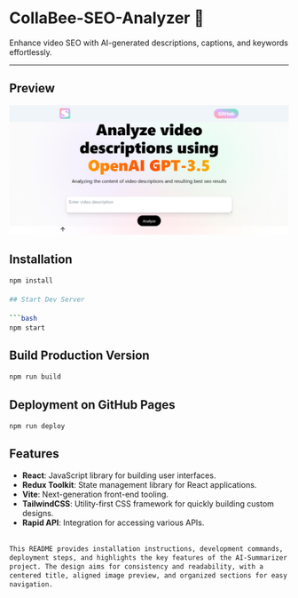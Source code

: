 # CollaBee-SEO-Analyzer 🚀

Enhance video SEO with AI-generated descriptions, captions, and keywords effortlessly.

---

## Preview

![Preview](https://github.com/hemanth-kumar-boddeda/CollaBee-SEO-Analyzer/blob/master/public/Screenshot%202024-03-27%20183749.png)

## Installation

```bash
npm install

## Start Dev Server

```bash
npm start
```

## Build Production Version

```bash
npm run build
```

## Deployment on GitHub Pages

```bash
npm run deploy
```

## Features

- **React**: JavaScript library for building user interfaces.
- **Redux Toolkit**: State management library for React applications.
- **Vite**: Next-generation front-end tooling.
- **TailwindCSS**: Utility-first CSS framework for quickly building custom designs.
- **Rapid API**: Integration for accessing various APIs.
```

This README provides installation instructions, development commands, deployment steps, and highlights the key features of the AI-Summarizer project. The design aims for consistency and readability, with a centered title, aligned image preview, and organized sections for easy navigation.
